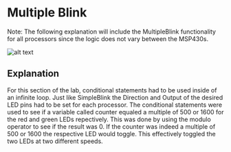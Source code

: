 # Multiple Blink
Note:  The following explanation will include the MultipleBlink functionality for all processors since the logic does not vary between the MSP430s.

![alt text](https://github.com/RU09342/lab-2-blinking-leds-uribet6/blob/master/Multiple%20Blink/Multiple%20Blink.gif)

## Explanation
For this section of the lab, conditional statements had to be used inside of an infinite loop. Just like SimpleBlink the Direction and 
Output of the desired LED pins had to be set for each processor. The conditional statements were
used to see if a variable called counter equaled a multiple of 500 or 1600 for the red and green LEDs repectively. This was done by using
the modulo operator to see if the result was 0. If the counter was indeed a multiple of 500 or 1600 the respective LED would toggle. This effectively toggled the two LEDs at two different speeds.